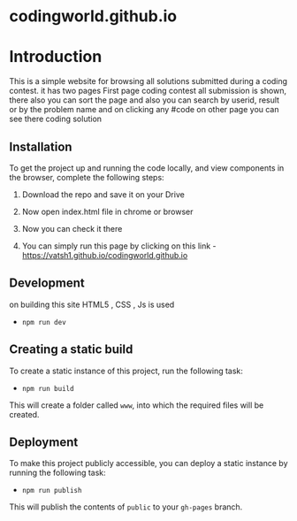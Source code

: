 # codingworld.github.io

# Introduction
This is a simple website for browsing all solutions submitted during a coding contest. it has two pages
First page coding contest all submission is shown,  there also you can sort the page and also you can search by userid, result or by the problem name and 
on clicking any #code on other page you can see there coding solution

## Installation
To get the project up and running the code locally, and view components in the browser, complete the following steps:

1. Download the repo and save it on your Drive
2. Now open index.html file in chrome or browser
3. Now you can check it there

4. You can simply run this page by clicking on this link - https://vatsh1.github.io/codingworld.github.io

## Development
on building this site HTML5 , CSS , Js is used
* `npm run dev`

## Creating a static build
To create a static instance of this project, run the following task:

* `npm run build`

This will create a folder called `www`, into which the required files will be created.

## Deployment
To make this project publicly accessible, you can deploy a static instance by running the following task:

* `npm run publish`

This will publish the contents of `public` to your `gh-pages` branch.
